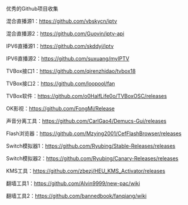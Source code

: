 优秀的Github项目收集

混合直播源1：https://github.com/vbskycn/iptv

混合直播源2：https://github.com/Guovin/iptv-api

IPV6直播源1：https://github.com/skddyj/iptv

IPV6直播源2：https://github.com/suxuang/myIPTV

TVBox接口1：https://github.com/qirenzhidao/tvbox18

TVBox接口2：https://github.com/loopool/fan

TVBox软件：https://github.com/o0HalfLife0o/TVBoxOSC/releases

OK影视：https://github.com/FongMi/Release

声音分离工具：https://github.com/CarlGao4/Demucs-Gui/releases

Flash浏览器：https://github.com/Mzying2001/CefFlashBrowser/releases

Switch模拟器1：https://github.com/Ryubing/Stable-Releases/releases

Switch模拟器2：https://github.com/Ryubing/Canary-Releases/releases

KMS工具：https://github.com/zbezj/HEU_KMS_Activator/releases

翻墙工具1：https://github.com/Alvin9999/new-pac/wiki

翻墙工具2：https://github.com/bannedbook/fanqiang/wiki
